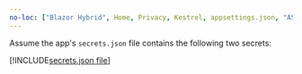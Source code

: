 ```yaml
---
no-loc: ["Blazor Hybrid", Home, Privacy, Kestrel, appsettings.json, "ASP.NET Core Identity", cookie, Cookie, Blazor, "Blazor Server", "Blazor WebAssembly", "Identity", "Let's Encrypt", Razor, SignalR]
---
```

Assume the app's `secrets.json` file contains the following two secrets:

[!INCLUDE[secrets.json file](secrets-json-file.md)]
